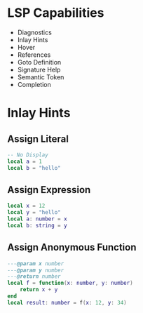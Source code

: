 # LSP Capabilities
- Diagnostics
- Inlay Hints
- Hover
- References
- Goto Definition
- Signature Help
- Semantic Token
- Completion

# Inlay Hints
## Assign Literal
```lua
-- No Display
local a = 1
local b = "hello"
```

## Assign Expression
```lua
local x = 12
local y = "hello"
local a: number = x
local b: string = y
```

## Assign Anonymous Function
```lua
---@param x number
---@param y number
---@return number
local f = function(x: number, y: number)
	return x + y
end
local result: number = f(x: 12, y: 34)
```